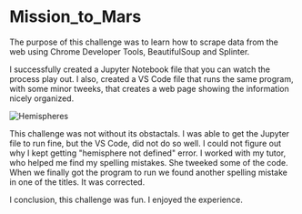 # Mission_to_Mars

The purpose of this challenge was to learn how to scrape data from the web using Chrome Developer Tools, BeautifulSoup and Splinter.

I successfully created a Jupyter Notebook file that you can watch the process play out.  I also, created a VS Code file that runs the same program, with some minor tweeks, that creates a web page showing the information nicely organized.

![Hemispheres](https://user-images.githubusercontent.com/92495807/165877187-b280f423-fd33-4c5a-ac68-4c617ee8c2d4.PNG)

This challenge was not without its obstactals.  I was able to get the Jupyter file to run fine, but the VS Code, did not do so well.  I could not figure out why I kept getting "hemisphere not defined" error.  I worked with my tutor, who helped me find my spelling mistakes.  She tweeked some of the code.  When we finally got the program to run we found another spelling mistake in one of the titles.  It was corrected.

I conclusion, this challenge was fun.  I enjoyed the experience.  
